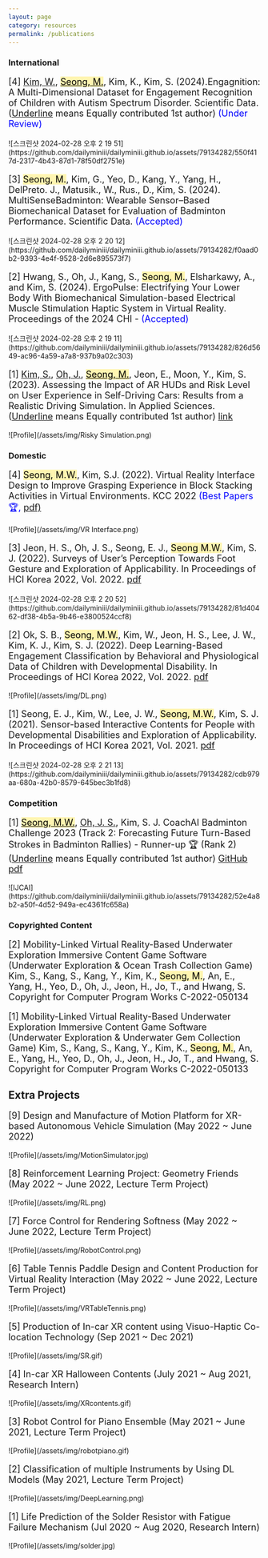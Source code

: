 ```yaml
---
layout: page
category: resources
permalink: /publications
---
```


### International

<div style="font-size: 18px;"><p> 
[4] <u>Kim, W.</u>, <mark style='background-color: #fff5b1'><u>Seong, M.</u></mark>, Kim, K.,  Kim, S. (2024).Engagnition: A Multi-Dimensional Dataset for Engagement Recognition of Children with Autism Spectrum Disorder. Scientific Data. (<u>Underline</u> means Equally contributed 1st author) <span style="color: blue;">(Under Review)</span>
</p></div>
![스크린샷 2024-02-28 오후 2 19 51](https://github.com/dailyminiii/dailyminiii.github.io/assets/79134282/550f417d-2317-4b43-87d1-78f50df2751e)

<div style="font-size: 18px;"><p>  
[3] <mark style='background-color: #fff5b1'>Seong, M.</mark>, Kim, G., Yeo, D., Kang, Y., Yang, H., DelPreto. J., Matusik., W., Rus., D., Kim, S. (2024). MultiSenseBadminton: Wearable Sensor–Based Biomechanical Dataset for Evaluation of Badminton Performance. Scientific Data. <span style="color: blue;">(Accepted)</span>
</p></div>
![스크린샷 2024-02-28 오후 2 20 12](https://github.com/dailyminiii/dailyminiii.github.io/assets/79134282/f0aad0b2-9393-4e4f-9528-2d6e895573f7)

<div style="font-size: 18px;"><p>   
[2] Hwang, S., Oh, J., Kang, S., <mark style='background-color: #fff5b1'>Seong, M.</mark>, Elsharkawy, A., and Kim, S. (2024). ErgoPulse: Electrifying Your Lower Body With Biomechanical Simulation-based Electrical Muscle Stimulation Haptic System in Virtual Reality. Proceedings of the 2024 CHI - <span style="color: blue;">(Accepted)</span>
</p></div>
![스크린샷 2024-02-28 오후 2 19 11](https://github.com/dailyminiii/dailyminiii.github.io/assets/79134282/826d5649-ac96-4a59-a7a8-937b9a02c303)

<div style="font-size: 18px;"><p>   
[1] <u>Kim, S.</u>, <u>Oh, J.</u>, <mark style='background-color: #fff5b1'><u>Seong, M.</u></mark>, Jeon, E., Moon, Y., Kim, S. (2023). Assessing the Impact of AR HUDs and Risk Level on User Experience in Self-Driving Cars: Results from a Realistic Driving Simulation. In Applied Sciences. (<u>Underline</u> means Equally contributed 1st author) <a href="https://www.mdpi.com/2076-3417/13/8/4952">link</a>
</p></div>
![Profile](/assets/img/Risky Simulation.png)

### Domestic

<div style="font-size: 18px;"><p>
[4] <mark style='background-color: #fff5b1'>Seong, M.W.</mark>, Kim, S.J. (2022). Virtual Reality Interface Design to Improve Grasping Experience in Block Stacking Activities in Virtual Environments. KCC 2022 <span style="color: blue;">(Best Papers 🏆,</span> <a href="https://www.dbpia.co.kr/pdf/pdfView.do?nodeId=NODE11113699&googleIPSandBox=false&mark=0&ipRange=false&accessgl=Y&language=ko_KR&hasTopBanner=true"> pdf)</a>
</p></div>
![Profile](/assets/img/VR Interface.png)

<div style="font-size: 18px;"><p>
[3] Jeon, H. S., Oh, J. S., Seong, E. J., <mark style='background-color: #fff5b1'>Seong M.W.</mark>, Kim, S. J. (2022). Surveys of User’s Perception Towards Foot Gesture and Exploration of Applicability. In Proceedings of HCI Korea 2022, Vol. 2022. <a href="https://www.dbpia.co.kr/journal/articleDetail?nodeId=NODE11043851">pdf</a>
</p></div>
![스크린샷 2024-02-28 오후 2 20 52](https://github.com/dailyminiii/dailyminiii.github.io/assets/79134282/81d40462-df38-4b5a-9b46-e3800524ccf8)

<div style="font-size: 18px;"><p>
[2] Ok, S. B., <mark style='background-color: #fff5b1'>Seong, M.W.</mark>, Kim, W., Jeon, H. S., Lee, J. W., Kim, K. J.,  Kim, S. J. (2022). Deep Learning-Based Engagement Classification by Behavioral and Physiological Data of Children with Developmental Disability. In Proceedings of HCI Korea 2022, Vol. 2022. <a href="https://www.dbpia.co.kr/journal/articleDetail?nodeId=NODE11043877">pdf</a>
</p></div>
![Profile](/assets/img/DL.png)

<div style="font-size: 18px;"><p>
[1] Seong, E. J., Kim, W., Lee, J. W., <mark style='background-color: #fff5b1'>Seong, M.W.</mark>, Kim, S. J. (2021). Sensor-based Interactive Contents for People with Developmental Disabilities and Exploration of Applicability. In Proceedings of HCI Korea 2021, Vol. 2021. <a href="https://www.dbpia.co.kr/journal/articleDetail?nodeId=NODE10530281">pdf</a>
</p></div>
![스크린샷 2024-02-28 오후 2 21 13](https://github.com/dailyminiii/dailyminiii.github.io/assets/79134282/cdb979aa-680a-42b0-8579-645bec3b1fd8)


### Competition
<div style="font-size: 18px;"><p>
[1] <mark style='background-color: #fff5b1'><u>Seong, M.W.</u></mark>, <u>Oh, J. S.</u>, Kim, S. J. CoachAI Badminton Challenge 2023 (Track 2: Forecasting Future Turn-Based Strokes in Badminton Rallies) - Runner-up 🏆 (Rank 2) (<u>Underline</u> means Equally contributed 1st author)  <a href="https://github.com/stan5dard/IJCAI-CoachAI-Challenge-2023/tree/main">GitHub</a> <a href="https://arxiv.org/abs/2307.08262">pdf</a>
</p></div>
![IJCAI](https://github.com/dailyminiii/dailyminiii.github.io/assets/79134282/52e4a8b2-a50f-4d52-949a-ec4361fc658a)


### Copyrighted Content

<div style="font-size: 18px;"><p>
[2] Mobility-Linked Virtual Reality-Based Underwater Exploration Immersive Content Game Software (Underwater Exploration & Ocean Trash Collection Game)
Kim, S., Kang, S., Kang, Y., Kim, K., <mark style='background-color: #fff5b1'>Seong, M.</mark>, An, E., Yang, H., Yeo, D., Oh, J., Jeon, H., Jo, T., and Hwang, S.
Copyright for Computer Program Works C-2022-050134
</p></div>

<div style="font-size: 18px;"><p>
[1] Mobility-Linked Virtual Reality-Based Underwater Exploration Immersive Content Game Software (Underwater Exploration & Underwater Gem Collection Game)
Kim, S., Kang, S., Kang, Y., Kim, K., <mark style='background-color: #fff5b1'>Seong, M.</mark>, An, E., Yang, H., Yeo, D., Oh, J., Jeon, H., Jo, T., and Hwang, S.
Copyright for Computer Program Works C-2022-050133
</p></div>

## Extra Projects

<div style="font-size: 18px;"><p>
[9] Design and Manufacture of Motion Platform for XR-based Autonomous Vehicle Simulation (May 2022 ~ June 2022)
</p></div>
![Profile](/assets/img/MotionSimulator.jpg)

<div style="font-size: 18px;"><p>
[8] Reinforcement Learning Project: Geometry Friends (May 2022 ~ June 2022, Lecture Term Project)
</p></div>
![Profile](/assets/img/RL.png)

<div style="font-size: 18px;"><p>
[7] Force Control for Rendering Softness (May 2022 ~ June 2022, Lecture Term Project)
</p></div>
![Profile](/assets/img/RobotControl.png)

<div style="font-size: 18px;"><p>
[6] Table Tennis Paddle Design and Content Production for Virtual Reality Interaction (May 2022 ~ June 2022, Lecture Term Project)
</p></div>
![Profile](/assets/img/VRTableTennis.png)

<div style="font-size: 18px;"><p>
[5] Production of In-car XR content using Visuo-Haptic Co-location Technology (Sep 2021 ~ Dec 2021)
</p></div>
![Profile](/assets/img/SR.gif)

<div style="font-size: 18px;"><p>
[4] In-car XR Halloween Contents (July 2021 ~ Aug 2021, Research Intern)
</p></div>
![Profile](/assets/img/XRcontents.gif)

<div style="font-size: 18px;"><p>
[3] Robot Control for Piano Ensemble (May 2021 ~ June 2021, Lecture Term Project)
</p></div>
![Profile](/assets/img/robotpiano.gif)

<div style="font-size: 18px;"><p>
[2] Classification of multiple Instruments by Using DL Models (May 2021, Lecture Term Project)
</p></div>
![Profile](/assets/img/DeepLearning.png)

<div style="font-size: 18px;"><p>
[1] Life Prediction of the Solder Resistor with Fatigue Failure Mechanism (Jul 2020 ~ Aug 2020, Research Intern)
</p></div>
![Profile](/assets/img/solder.jpg)

